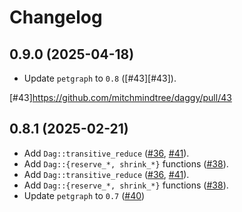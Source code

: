 # Changelog

## 0.9.0 (2025-04-18)

* Update `petgraph` to `0.8` ([#43][#43]).

[#43]https://github.com/mitchmindtree/daggy/pull/43


## 0.8.1 (2025-02-21)

* Add `Dag::transitive_reduce` ([#36][#36], [#41][#41]).
* Add `Dag::{reserve_*, shrink_*}` functions ([#38][#38]).
* Add `Dag::transitive_reduce` ([#36][#36], [#41][#41]).
* Add `Dag::{reserve_*, shrink_*}` functions ([#38][#38]).
* Update `petgraph` to `0.7` ([#40][#40])

[#36]: https://github.com/mitchmindtree/daggy/pull/36
[#38]: https://github.com/mitchmindtree/daggy/pull/38
[#40]: https://github.com/mitchmindtree/daggy/pull/40
[#41]: https://github.com/mitchmindtree/daggy/pull/41
